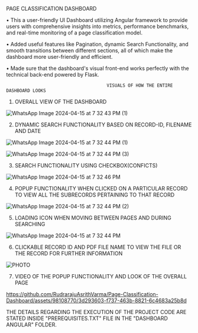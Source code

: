 PAGE CLASSIFICATION DASHBOARD

• This a user-friendly UI Dashboard utilizing Angular framework to provide users with comprehensive insights into metrics,
performance benchmarks, and real-time monitoring of a page classification model.

• Added useful features like Pagination, dynamic Search Functionality, and smooth transitions between different sections, all of which
make the dashboard more user-friendly and efficient.

• Made sure that the dashboard's visual front-end works perfectly with the technical back-end powered by Flask.

                                          VISUALS OF HOW THE ENTIRE DASHBOARD LOOKS

1) OVERALL VIEW OF THE DASHBOARD

![WhatsApp Image 2024-04-15 at 7 32 43 PM (1)](https://github.com/RudrarajuAsrithVarma/Page-Classification-Dashboard/assets/98108770/886ee012-9a04-46eb-ba16-0ef3d64a4ab6)

2) DYNAMIC SEARCH FUNCTIONALITY BASED ON RECORD-ID, FILENAME AND DATE

![WhatsApp Image 2024-04-15 at 7 32 44 PM (1)](https://github.com/RudrarajuAsrithVarma/Page-Classification-Dashboard/assets/98108770/6d1abb68-cec6-47ec-b447-6669d89572d3)

![WhatsApp Image 2024-04-15 at 7 32 44 PM (3)](https://github.com/RudrarajuAsrithVarma/Page-Classification-Dashboard/assets/98108770/9702a2ab-8f36-4882-acc8-021de7fe7ef6)

3) SEARCH FUNCTIONALITY USING CHECKBOX(CONFICTS)

![WhatsApp Image 2024-04-15 at 7 32 46 PM](https://github.com/RudrarajuAsrithVarma/Page-Classification-Dashboard/assets/98108770/8daf202a-fb46-4fdd-944d-c304ee6f8cec)

4) POPUP FUNCTIONALITY WHEN CLICKED ON A PARTICULAR RECORD TO VIEW ALL THE SUBRECORDS PERTAINING TO THAT RECORD

![WhatsApp Image 2024-04-15 at 7 32 44 PM (2)](https://github.com/RudrarajuAsrithVarma/Page-Classification-Dashboard/assets/98108770/83f9562d-12a5-4cd0-98c7-335bc2688c5a)

5) LOADING ICON WHEN MOVING BETWEEN PAGES AND DURING SEARCHING

![WhatsApp Image 2024-04-15 at 7 32 44 PM](https://github.com/RudrarajuAsrithVarma/Page-Classification-Dashboard/assets/98108770/74f061df-c85e-4b65-83d2-c649f8a8b24e)

6) CLICKABLE RECORD ID AND PDF FILE NAME TO VIEW THE FILE OR THE RECORD FOR FURTHER INFORMATION

![PHOTO](https://github.com/RudrarajuAsrithVarma/Page-Classification-Dashboard/assets/98108770/ff0c42f3-18da-46dc-8ed1-8840c0654cb8)

7) VIDEO OF THE POPUP FUNCTIONALITY AND LOOK OF THE OVERALL PAGE

https://github.com/RudrarajuAsrithVarma/Page-Classification-Dashboard/assets/98108770/3d293603-f737-463b-8821-6c4683a25b8d

THE DETAILS REGARDING THE EXECUTION OF THE PROJECT CODE ARE STATED INSIDE "PREREQUISITES.TXT" FILE IN THE "DASHBOARD ANGULAR" FOLDER.













